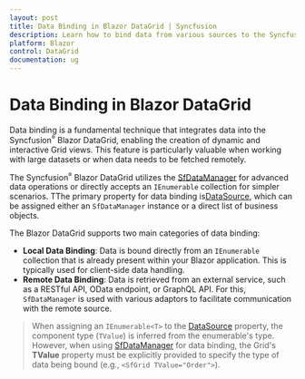 ```yaml
---
layout: post
title: Data Binding in Blazor DataGrid | Syncfusion
description: Learn how to bind data from various sources to the Syncfusion Blazor DataGrid and explore supported data binding options.
platform: Blazor
control: DataGrid
documentation: ug
---
```


# Data Binding in Blazor DataGrid

Data binding is a fundamental technique that integrates data into the Syncfusion<sup style="font-size:70%">&reg;</sup> Blazor DataGrid, enabling the creation of dynamic and interactive Grid views. This feature is particularly valuable when working with large datasets or when data needs to be fetched remotely. 

The Syncfusion<sup style="font-size:70%">&reg;</sup> Blazor DataGrid utilizes the [SfDataManager](https://help.syncfusion.com/cr/blazor/Syncfusion.Blazor.Data.SfDataManager.html) for advanced data operations or directly accepts an `IEnumerable` collection for simpler scenarios. TThe primary property for data binding is[DataSource](https://help.syncfusion.com/cr/blazor/Syncfusion.Blazor.Grids.SfGrid-1.html#Syncfusion_Blazor_Grids_SfGrid_1_DataSource), which can be assigned either an `SfDataManager` instance or a direct list of business objects.

The Blazor DataGrid supports two main categories of data binding:

*   **Local Data Binding**: Data is bound directly from an `IEnumerable` collection that is already present within your Blazor application. This is typically used for client-side data handling.
*   **Remote Data Binding**: Data is retrieved from an external service, such as a RESTful API, OData endpoint, or GraphQL API. For this, `SfDataManager` is used with various adaptors to facilitate communication with the remote source.

> When assigning an `IEnumerable<T>` to the [DataSource](https://help.syncfusion.com/cr/blazor/Syncfusion.Blazor.Grids.SfGrid-1.html#Syncfusion_Blazor_Grids_SfGrid_1_DataSource)  property, the component type (`TValue`) is inferred from the enumerable's type. However, when using  [SfDataManager](https://help.syncfusion.com/cr/blazor/Syncfusion.Blazor.Data.SfDataManager.html) for data binding, the Grid's **TValue** property must be explicitly provided to specify the type of data being bound (e.g., `<SfGrid TValue="Order">`).